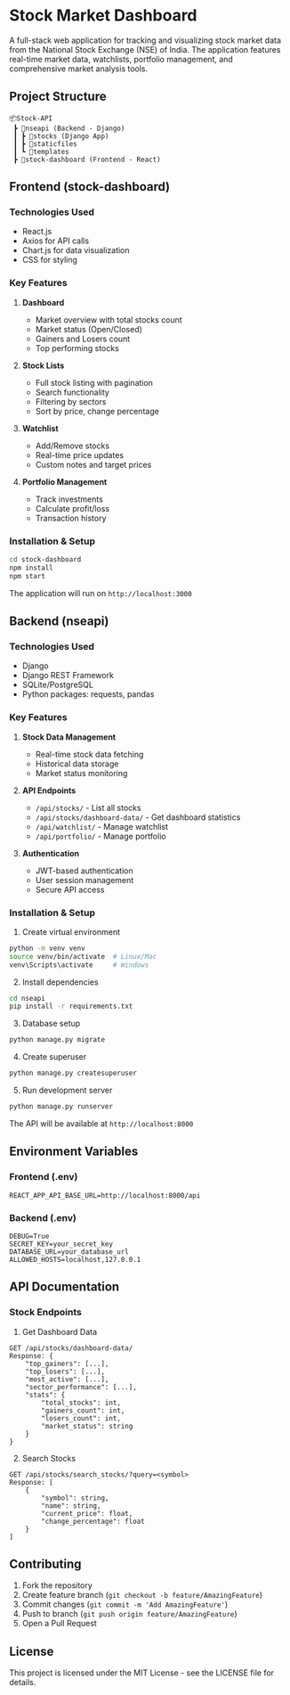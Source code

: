 # Stock Market Dashboard

A full-stack web application for tracking and visualizing stock market data from the National Stock Exchange (NSE) of India. The application features real-time market data, watchlists, portfolio management, and comprehensive market analysis tools.

## Project Structure

```
📦Stock-API
 ┣ 📂nseapi (Backend - Django)
 ┃ ┣ 📂stocks (Django App)
 ┃ ┣ 📂staticfiles
 ┃ ┗ 📂templates
 ┣ 📂stock-dashboard (Frontend - React)
```

## Frontend (stock-dashboard)

### Technologies Used
- React.js
- Axios for API calls
- Chart.js for data visualization
- CSS for styling

### Key Features
1. **Dashboard**
   - Market overview with total stocks count
   - Market status (Open/Closed)
   - Gainers and Losers count
   - Top performing stocks

2. **Stock Lists**
   - Full stock listing with pagination
   - Search functionality
   - Filtering by sectors
   - Sort by price, change percentage

3. **Watchlist**
   - Add/Remove stocks
   - Real-time price updates
   - Custom notes and target prices

4. **Portfolio Management**
   - Track investments
   - Calculate profit/loss
   - Transaction history

### Installation & Setup
```bash
cd stock-dashboard
npm install
npm start
```

The application will run on `http://localhost:3000`

## Backend (nseapi)

### Technologies Used
- Django
- Django REST Framework
- SQLite/PostgreSQL
- Python packages: requests, pandas

### Key Features
1. **Stock Data Management**
   - Real-time stock data fetching
   - Historical data storage
   - Market status monitoring

2. **API Endpoints**
   - `/api/stocks/` - List all stocks
   - `/api/stocks/dashboard-data/` - Get dashboard statistics
   - `/api/watchlist/` - Manage watchlist
   - `/api/portfolio/` - Manage portfolio

3. **Authentication**
   - JWT-based authentication
   - User session management
   - Secure API access

### Installation & Setup

1. Create virtual environment
```bash
python -m venv venv
source venv/bin/activate  # Linux/Mac
venv\Scripts\activate     # Windows
```

2. Install dependencies
```bash
cd nseapi
pip install -r requirements.txt
```

3. Database setup
```bash
python manage.py migrate
```

4. Create superuser
```bash
python manage.py createsuperuser
```

5. Run development server
```bash
python manage.py runserver
```

The API will be available at `http://localhost:8000`

## Environment Variables

### Frontend (.env)
```
REACT_APP_API_BASE_URL=http://localhost:8000/api
```

### Backend (.env)
```
DEBUG=True
SECRET_KEY=your_secret_key
DATABASE_URL=your_database_url
ALLOWED_HOSTS=localhost,127.0.0.1
```

## API Documentation

### Stock Endpoints

1. Get Dashboard Data
```
GET /api/stocks/dashboard-data/
Response: {
    "top_gainers": [...],
    "top_losers": [...],
    "most_active": [...],
    "sector_performance": [...],
    "stats": {
        "total_stocks": int,
        "gainers_count": int,
        "losers_count": int,
        "market_status": string
    }
}
```

2. Search Stocks
```
GET /api/stocks/search_stocks/?query=<symbol>
Response: [
    {
        "symbol": string,
        "name": string,
        "current_price": float,
        "change_percentage": float
    }
]
```

## Contributing

1. Fork the repository
2. Create feature branch (`git checkout -b feature/AmazingFeature`)
3. Commit changes (`git commit -m 'Add AmazingFeature'`)
4. Push to branch (`git push origin feature/AmazingFeature`)
5. Open a Pull Request

## License

This project is licensed under the MIT License - see the LICENSE file for details.
